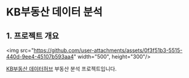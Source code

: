 # KB부동산 데이터 분석

## 1. 프로젝트 개요
<img src="https://github.com/user-attachments/assets/0f3f51b3-5515-440d-9ee4-45107b593aa4" width="500", height="300"/>

[KB부동산 데이터허브](https://data.kbland.kr/) 부동산 분석 프로젝트입니다.
